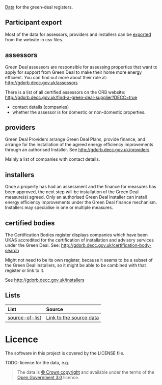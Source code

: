 [Data](https://github.com/openregister/green-deal-data/blob/master/data/)
for the green-deal registers.

## Participant export

Most of the data for assessors, providers and installers can be
[exported](http://gdorb.decc.gov.uk/green-deal-participant-register/participant-export)
from the website in csv files.

## assessors

Green Deal assessors are responsible for assessing properties that want to apply
for support from Green Deal to make their home more energy efficient. You can
find out more about their role at: http://gdorb.decc.gov.uk/assessors

There is a list of all certified assessors on the ORB website:
http://gdorb.decc.gov.uk/find-a-green-deal-supplier?DECC=true

- contact details (companies)
- whether the assessor is for domestic or non-domestic properties.

## providers

Green Deal Providers arrange Green Deal Plans, provide finance, and arrange for
the installation of the agreed energy efficiency improvements through an
authorised Installer. See http://gdorb.decc.gov.uk/providers

Mainly a list of companies with contact details.

## installers

Once a property has had an assessment and the finance for measures has been
approved, the next step will be installation of the Green Deal measure(s)
agreed. Only an authorised Green Deal Installer can install energy efficiency
improvements under the Green Deal finance mechanism. Installers may specialise
in one or multiple measures.

## certified bodies

The Certification Bodies register displays companies which have been UKAS
accredited for the certification of installation and advisory services under the
Green Deal. See: http://gdorb.decc.gov.uk/certification-body-search

Might not need to be its own register, because it seems to be a subset of the
Green Deal installers, so it might be able to be combined with that register or
link to it.

See http://gdorb.decc.gov.uk/installers

## Lists

| List | Source |
| :---         |    :--- |
|[source-of-list](lists/source-of-list) |[Link to the source data]()|

# Licence

The software in this project is covered by the LICENSE file.

TODO: licence for the data, e.g.
> The data is [© Crown copyright]() and available under the terms of the [Open Government 3.0](https://www.nationalarchives.gov.uk/doc/open-government-licence/version/3/) licence.
